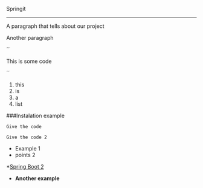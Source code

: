 Springit
*****
A paragraph that tells about our project

Another paragraph

´´
<p>This is some code</p>
´´

1. this
2. is
3. a
4. list

###Instalation
example

```
Give the code
```
``
Give the code 2
``
* Example 1
* points 2 

*[Spring Boot 2](https://projects.spring.io/spring-boot/)
* **Another example**